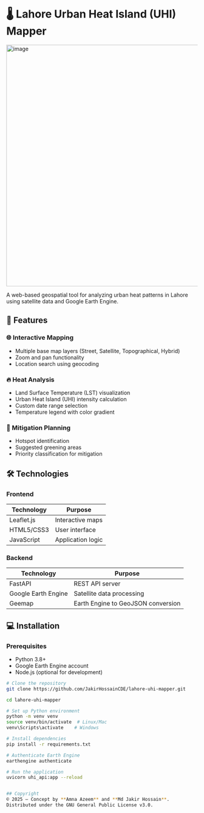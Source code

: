 # 🌡️ Lahore Urban Heat Island (UHI) Mapper

<img width="1366" height="637" alt="image" src="https://github.com/user-attachments/assets/a3dfde86-95f3-4373-bd21-00e01d8beff8" />

A web-based geospatial tool for analyzing urban heat patterns in Lahore using satellite data and Google Earth Engine.

## 🚀 Features

### 🌐 Interactive Mapping
- Multiple base map layers (Street, Satellite, Topographical, Hybrid)
- Zoom and pan functionality
- Location search using geocoding

### 🔥 Heat Analysis
- Land Surface Temperature (LST) visualization
- Urban Heat Island (UHI) intensity calculation
- Custom date range selection
- Temperature legend with color gradient

### 🌿 Mitigation Planning
- Hotspot identification
- Suggested greening areas
- Priority classification for mitigation

## 🛠️ Technologies

### Frontend
| Technology | Purpose |
|------------|---------|
| Leaflet.js | Interactive maps |
| HTML5/CSS3 | User interface |
| JavaScript | Application logic |

### Backend
| Technology | Purpose |
|------------|---------|
| FastAPI | REST API server |
| Google Earth Engine | Satellite data processing |
| Geemap | Earth Engine to GeoJSON conversion |

## 💻 Installation

### Prerequisites
- Python 3.8+
- Google Earth Engine account
- Node.js (optional for development)

```bash
# Clone the repository
git clone https://github.com/JakirHossainCDE/lahore-uhi-mapper.git

cd lahore-uhi-mapper

# Set up Python environment
python -m venv venv
source venv/bin/activate  # Linux/Mac
venv\Scripts\activate    # Windows

# Install dependencies
pip install -r requirements.txt

# Authenticate Earth Engine
earthengine authenticate

# Run the application
uvicorn uhi_api:app --reload


## Copyright
© 2025 – Concept by **Amna Azeem** and **Md Jakir Hossain**.  
Distributed under the GNU General Public License v3.0.

